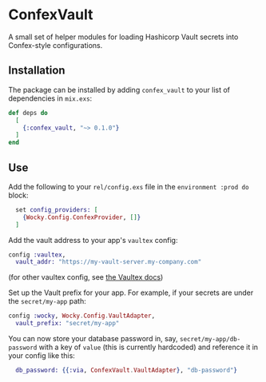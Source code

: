 # ConfexVault

A small set of helper modules for loading Hashicorp Vault secrets into
Confex-style configurations.

## Installation

The package can be installed by adding `confex_vault` to your list
of dependencies in `mix.exs`:

```elixir
def deps do
  [
    {:confex_vault, "~> 0.1.0"}
  ]
end
```

## Use

Add the following to your `rel/config.exs` file in the `environment :prod do`
block:

```elixir
  set config_providers: [
    {Wocky.Config.ConfexProvider, []}
  ]
```

Add the vault address to your app's `vaultex` config:

```elixir
config :vaultex,
  vault_addr: "https://my-vault-server.my-company.com"
```

(for other vaultex config, see [the Vaultex docs](https://github.com/findmypast/vaultex))

Set up the Vault prefix for your app. For example, if your secrets are under the
`secret/my-app` path:

```elixir
config :wocky, Wocky.Config.VaultAdapter,
  vault_prefix: "secret/my-app"
```

You can now store your database password in, say, `secret/my-app/db-password`
with a key of `value` (this is currently hardcoded) and reference it in your
config like this:

```elixir
  db_password: {{:via, ConfexVault.VaultAdapter}, "db-password"}
```
